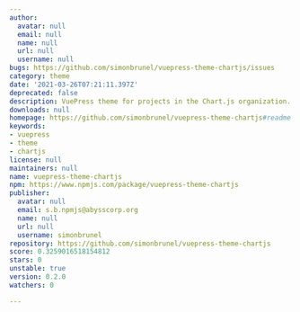 ```yaml
---
author:
  avatar: null
  email: null
  name: null
  url: null
  username: null
bugs: https://github.com/simonbrunel/vuepress-theme-chartjs/issues
category: theme
date: '2021-03-26T07:21:11.397Z'
deprecated: false
description: VuePress theme for projects in the Chart.js organization.
downloads: null
homepage: https://github.com/simonbrunel/vuepress-theme-chartjs#readme
keywords:
- vuepress
- theme
- chartjs
license: null
maintainers: null
name: vuepress-theme-chartjs
npm: https://www.npmjs.com/package/vuepress-theme-chartjs
publisher:
  avatar: null
  email: s.b.npmjs@abysscorp.org
  name: null
  url: null
  username: simonbrunel
repository: https://github.com/simonbrunel/vuepress-theme-chartjs
score: 0.3259016518154812
stars: 0
unstable: true
version: 0.2.0
watchers: 0

---
```


